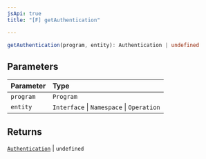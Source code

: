```yaml
---
jsApi: true
title: "[F] getAuthentication"

---
```

```ts
getAuthentication(program, entity): Authentication | undefined
```

## Parameters

| Parameter | Type |
| :------ | :------ |
| `program` | `Program` |
| `entity` | `Interface` \| `Namespace` \| `Operation` |

## Returns

[`Authentication`](../interfaces/Authentication.md) \| `undefined`
